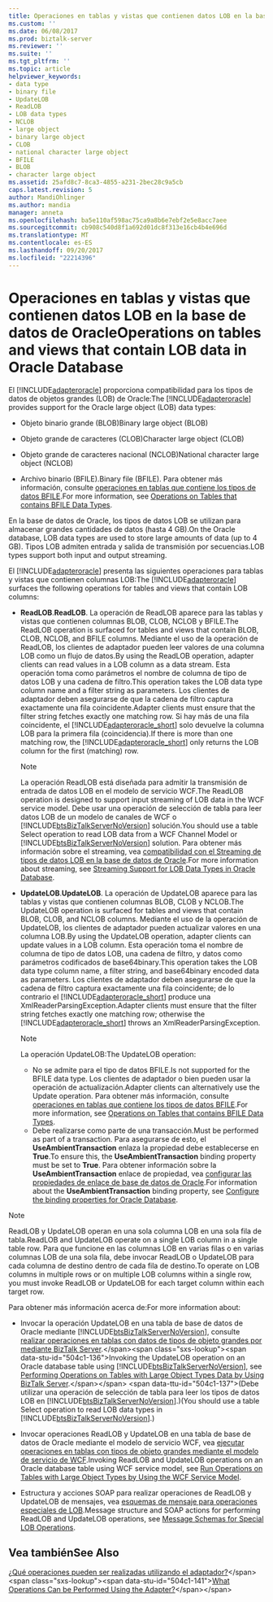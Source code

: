 ```yaml
---
title: Operaciones en tablas y vistas que contienen datos LOB en la base de datos de Oracle | Documentos de Microsoft
ms.custom: ''
ms.date: 06/08/2017
ms.prod: biztalk-server
ms.reviewer: ''
ms.suite: ''
ms.tgt_pltfrm: ''
ms.topic: article
helpviewer_keywords:
- data type
- binary file
- UpdateLOB
- ReadLOB
- LOB data types
- NCLOB
- large object
- binary large object
- CLOB
- national character large object
- BFILE
- BLOB
- character large object
ms.assetid: 25afd8c7-8ca3-4855-a231-2bec28c9a5cb
caps.latest.revision: 5
author: MandiOhlinger
ms.author: mandia
manager: anneta
ms.openlocfilehash: ba5e110af598ac75ca9a8b6e7ebf2e5e8acc7aee
ms.sourcegitcommit: cb908c540d8f1a692d01dc8f313e16cb4b4e696d
ms.translationtype: MT
ms.contentlocale: es-ES
ms.lasthandoff: 09/20/2017
ms.locfileid: "22214396"
---
```

# <a name="operations-on-tables-and-views-that-contain-lob-data-in-oracle-database"></a><span data-ttu-id="504c1-102">Operaciones en tablas y vistas que contienen datos LOB en la base de datos de Oracle</span><span class="sxs-lookup"><span data-stu-id="504c1-102">Operations on tables and views that contain LOB data in Oracle Database</span></span>
<span data-ttu-id="504c1-103">El [!INCLUDE[adapteroracle](../../includes/adapteroracle-md.md)] proporciona compatibilidad para los tipos de datos de objetos grandes (LOB) de Oracle:</span><span class="sxs-lookup"><span data-stu-id="504c1-103">The [!INCLUDE[adapteroracle](../../includes/adapteroracle-md.md)] provides support for the Oracle large object (LOB) data types:</span></span>  
  
-   <span data-ttu-id="504c1-104">Objeto binario grande (BLOB)</span><span class="sxs-lookup"><span data-stu-id="504c1-104">Binary large object (BLOB)</span></span>  
  
-   <span data-ttu-id="504c1-105">Objeto grande de caracteres (CLOB)</span><span class="sxs-lookup"><span data-stu-id="504c1-105">Character large object (CLOB)</span></span>  
  
-   <span data-ttu-id="504c1-106">Objeto grande de caracteres nacional (NCLOB)</span><span class="sxs-lookup"><span data-stu-id="504c1-106">National character large object (NCLOB)</span></span>  
  
-   <span data-ttu-id="504c1-107">Archivo binario (BFILE).</span><span class="sxs-lookup"><span data-stu-id="504c1-107">Binary file (BFILE).</span></span> <span data-ttu-id="504c1-108">Para obtener más información, consulte [operaciones en tablas que contiene los tipos de datos BFILE](../../adapters-and-accelerators/adapter-oracle-ebs/operations-on-tables-that-contain-bfile-data-types.md).</span><span class="sxs-lookup"><span data-stu-id="504c1-108">For more information, see [Operations on Tables that contains BFILE Data Types](../../adapters-and-accelerators/adapter-oracle-ebs/operations-on-tables-that-contain-bfile-data-types.md).</span></span>  
  
 <span data-ttu-id="504c1-109">En la base de datos de Oracle, los tipos de datos LOB se utilizan para almacenar grandes cantidades de datos (hasta 4 GB).</span><span class="sxs-lookup"><span data-stu-id="504c1-109">On the Oracle database, LOB data types are used to store large amounts of data (up to 4 GB).</span></span> <span data-ttu-id="504c1-110">Tipos LOB admiten entrada y salida de transmisión por secuencias.</span><span class="sxs-lookup"><span data-stu-id="504c1-110">LOB types support both input and output streaming.</span></span>  
  
 <span data-ttu-id="504c1-111">El [!INCLUDE[adapteroracle](../../includes/adapteroracle-md.md)] presenta las siguientes operaciones para tablas y vistas que contienen columnas LOB:</span><span class="sxs-lookup"><span data-stu-id="504c1-111">The [!INCLUDE[adapteroracle](../../includes/adapteroracle-md.md)] surfaces the following operations for tables and views that contain LOB columns:</span></span>  
  
-   <span data-ttu-id="504c1-112">**ReadLOB**.</span><span class="sxs-lookup"><span data-stu-id="504c1-112">**ReadLOB**.</span></span> <span data-ttu-id="504c1-113">La operación de ReadLOB aparece para las tablas y vistas que contienen columnas BLOB, CLOB, NCLOB y BFILE.</span><span class="sxs-lookup"><span data-stu-id="504c1-113">The ReadLOB operation is surfaced for tables and views that contain BLOB, CLOB, NCLOB, and BFILE columns.</span></span> <span data-ttu-id="504c1-114">Mediante el uso de la operación de ReadLOB, los clientes de adaptador pueden leer valores de una columna LOB como un flujo de datos.</span><span class="sxs-lookup"><span data-stu-id="504c1-114">By using the ReadLOB operation, adapter clients can read values in a LOB column as a data stream.</span></span> <span data-ttu-id="504c1-115">Esta operación toma como parámetros el nombre de columna de tipo de datos LOB y una cadena de filtro.</span><span class="sxs-lookup"><span data-stu-id="504c1-115">This operation takes the LOB data type column name and a filter string as parameters.</span></span> <span data-ttu-id="504c1-116">Los clientes de adaptador deben asegurarse de que la cadena de filtro captura exactamente una fila coincidente.</span><span class="sxs-lookup"><span data-stu-id="504c1-116">Adapter clients must ensure that the filter string fetches exactly one matching row.</span></span> <span data-ttu-id="504c1-117">Si hay más de una fila coincidente, el [!INCLUDE[adapteroracle_short](../../includes/adapteroracle-short-md.md)] solo devuelve la columna LOB para la primera fila (coincidencia).</span><span class="sxs-lookup"><span data-stu-id="504c1-117">If there is more than one matching row, the [!INCLUDE[adapteroracle_short](../../includes/adapteroracle-short-md.md)] only returns the LOB column for the first (matching) row.</span></span>  
  
    > [!NOTE]
    >  <span data-ttu-id="504c1-118">La operación ReadLOB está diseñada para admitir la transmisión de entrada de datos LOB en el modelo de servicio WCF.</span><span class="sxs-lookup"><span data-stu-id="504c1-118">The ReadLOB operation is designed to support input streaming of LOB data in the WCF service model.</span></span> <span data-ttu-id="504c1-119">Debe usar una operación de selección de tabla para leer datos LOB de un modelo de canales de WCF o [!INCLUDE[btsBizTalkServerNoVersion](../../includes/btsbiztalkservernoversion-md.md)] solución.</span><span class="sxs-lookup"><span data-stu-id="504c1-119">You should use a table Select operation to read LOB data from a WCF Channel Model or [!INCLUDE[btsBizTalkServerNoVersion](../../includes/btsbiztalkservernoversion-md.md)] solution.</span></span> <span data-ttu-id="504c1-120">Para obtener más información sobre el streaming, vea [compatibilidad con el Streaming de tipos de datos LOB en la base de datos de Oracle](../../adapters-and-accelerators/adapter-oracle-database/streaming-support-for-lob-data-types-in-oracle-database.md).</span><span class="sxs-lookup"><span data-stu-id="504c1-120">For more information about streaming, see [Streaming Support for LOB Data Types in Oracle Database](../../adapters-and-accelerators/adapter-oracle-database/streaming-support-for-lob-data-types-in-oracle-database.md).</span></span>  
  
-   <span data-ttu-id="504c1-121">**UpdateLOB**.</span><span class="sxs-lookup"><span data-stu-id="504c1-121">**UpdateLOB**.</span></span> <span data-ttu-id="504c1-122">La operación de UpdateLOB aparece para las tablas y vistas que contienen columnas BLOB, CLOB y NCLOB.</span><span class="sxs-lookup"><span data-stu-id="504c1-122">The UpdateLOB operation is surfaced for tables and views that contain BLOB, CLOB, and NCLOB columns.</span></span> <span data-ttu-id="504c1-123">Mediante el uso de la operación de UpdateLOB, los clientes de adaptador pueden actualizar valores en una columna LOB.</span><span class="sxs-lookup"><span data-stu-id="504c1-123">By using the UpdateLOB operation, adapter clients can update values in a LOB column.</span></span> <span data-ttu-id="504c1-124">Esta operación toma el nombre de columna de tipo de datos LOB, una cadena de filtro, y datos como parámetros codificados de base64binary.</span><span class="sxs-lookup"><span data-stu-id="504c1-124">This operation takes the LOB data type column name, a filter string, and base64binary encoded data as parameters.</span></span> <span data-ttu-id="504c1-125">Los clientes de adaptador deben asegurarse de que la cadena de filtro captura exactamente una fila coincidente; de lo contrario el [!INCLUDE[adapteroracle_short](../../includes/adapteroracle-short-md.md)] produce una XmlReaderParsingException.</span><span class="sxs-lookup"><span data-stu-id="504c1-125">Adapter clients must ensure that the filter string fetches exactly one matching row; otherwise the [!INCLUDE[adapteroracle_short](../../includes/adapteroracle-short-md.md)] throws an XmlReaderParsingException.</span></span>  
  
    > [!NOTE]
    >  <span data-ttu-id="504c1-126">La operación UpdateLOB:</span><span class="sxs-lookup"><span data-stu-id="504c1-126">The UpdateLOB operation:</span></span>  
    >   
    >  -   <span data-ttu-id="504c1-127">No se admite para el tipo de datos BFILE.</span><span class="sxs-lookup"><span data-stu-id="504c1-127">Is not supported for the BFILE data type.</span></span> <span data-ttu-id="504c1-128">Los clientes de adaptador o bien pueden usar la operación de actualización.</span><span class="sxs-lookup"><span data-stu-id="504c1-128">Adapter clients can alternatively use the Update operation.</span></span> <span data-ttu-id="504c1-129">Para obtener más información, consulte [operaciones en tablas que contiene los tipos de datos BFILE](../../adapters-and-accelerators/adapter-oracle-ebs/operations-on-tables-that-contain-bfile-data-types.md).</span><span class="sxs-lookup"><span data-stu-id="504c1-129">For more information, see [Operations on Tables that contains BFILE Data Types](../../adapters-and-accelerators/adapter-oracle-ebs/operations-on-tables-that-contain-bfile-data-types.md).</span></span>  
    > -   <span data-ttu-id="504c1-130">Debe realizarse como parte de una transacción.</span><span class="sxs-lookup"><span data-stu-id="504c1-130">Must be performed as part of a transaction.</span></span> <span data-ttu-id="504c1-131">Para asegurarse de esto, el **UseAmbientTransaction** enlaza la propiedad debe establecerse en **True**.</span><span class="sxs-lookup"><span data-stu-id="504c1-131">To ensure this, the **UseAmbientTransaction** binding property must be set to **True**.</span></span> <span data-ttu-id="504c1-132">Para obtener información sobre la **UseAmbientTransaction** enlace de propiedad, vea [configurar las propiedades de enlace de base de datos de Oracle](../../adapters-and-accelerators/adapter-oracle-database/configure-the-binding-properties-for-oracle-database.md).</span><span class="sxs-lookup"><span data-stu-id="504c1-132">For information about the **UseAmbientTransaction** binding property, see [Configure the binding properties for Oracle Database](../../adapters-and-accelerators/adapter-oracle-database/configure-the-binding-properties-for-oracle-database.md).</span></span>  
  
> [!NOTE]
>  <span data-ttu-id="504c1-133">ReadLOB y UpdateLOB operan en una sola columna LOB en una sola fila de tabla.</span><span class="sxs-lookup"><span data-stu-id="504c1-133">ReadLOB and UpdateLOB operate on a single LOB column in a single table row.</span></span> <span data-ttu-id="504c1-134">Para que funcione en las columnas LOB en varias filas o en varias columnas LOB de una sola fila, debe invocar ReadLOB o UpdateLOB para cada columna de destino dentro de cada fila de destino.</span><span class="sxs-lookup"><span data-stu-id="504c1-134">To operate on LOB columns in multiple rows or on multiple LOB columns within a single row, you must invoke ReadLOB or UpdateLOB for each target column within each target row.</span></span>  
  
 <span data-ttu-id="504c1-135">Para obtener más información acerca de:</span><span class="sxs-lookup"><span data-stu-id="504c1-135">For more information about:</span></span>  
  
-   <span data-ttu-id="504c1-136">Invocar la operación UpdateLOB en una tabla de base de datos de Oracle mediante [!INCLUDE[btsBizTalkServerNoVersion](../../includes/btsbiztalkservernoversion-md.md)], consulte [realizar operaciones en tablas con datos de tipos de objeto grandes por mediante BizTalk Server](https://msdn.microsoft.com/library/cc185405(v=bts.10).aspx).</span><span class="sxs-lookup"><span data-stu-id="504c1-136">Invoking the UpdateLOB operation on an Oracle database table using [!INCLUDE[btsBizTalkServerNoVersion](../../includes/btsbiztalkservernoversion-md.md)], see [Performing Operations on Tables with Large Object Types Data by Using BizTalk Server](https://msdn.microsoft.com/library/cc185405(v=bts.10).aspx).</span></span> <span data-ttu-id="504c1-137">(Debe utilizar una operación de selección de tabla para leer los tipos de datos LOB en [!INCLUDE[btsBizTalkServerNoVersion](../../includes/btsbiztalkservernoversion-md.md)].)</span><span class="sxs-lookup"><span data-stu-id="504c1-137">(You should use a table Select operation to read LOB data types in [!INCLUDE[btsBizTalkServerNoVersion](../../includes/btsbiztalkservernoversion-md.md)].)</span></span>  
  
-   <span data-ttu-id="504c1-138">Invocar operaciones ReadLOB y UpdateLOB en una tabla de base de datos de Oracle mediante el modelo de servicio WCF, vea [ejecutar operaciones en tablas con tipos de objeto grandes mediante el modelo de servicio de WCF](../../adapters-and-accelerators/adapter-sql/read-or-update-tables-and-views-with-large-data-types-in-sql-with-a-wcf-service.md).</span><span class="sxs-lookup"><span data-stu-id="504c1-138">Invoking ReadLOB and UpdateLOB operations on an Oracle database table using WCF service model, see [Run Operations on Tables with Large Object Types by Using the WCF Service Model](../../adapters-and-accelerators/adapter-sql/read-or-update-tables-and-views-with-large-data-types-in-sql-with-a-wcf-service.md).</span></span>  
  
-   <span data-ttu-id="504c1-139">Estructura y acciones SOAP para realizar operaciones de ReadLOB y UpdateLOB de mensajes, vea [esquemas de mensaje para operaciones especiales de LOB](../../adapters-and-accelerators/adapter-oracle-database/message-schemas-for-special-lob-operations2.md).</span><span class="sxs-lookup"><span data-stu-id="504c1-139">Message structure and SOAP actions for performing ReadLOB and UpdateLOB operations, see [Message Schemas for Special LOB Operations](../../adapters-and-accelerators/adapter-oracle-database/message-schemas-for-special-lob-operations2.md).</span></span>  
  
## <a name="see-also"></a><span data-ttu-id="504c1-140">Vea también</span><span class="sxs-lookup"><span data-stu-id="504c1-140">See Also</span></span>  
 <span data-ttu-id="504c1-141">[¿Qué operaciones pueden ser realizadas utilizando el adaptador?](https://msdn.microsoft.com/library/cc185259(v=bts.10).aspx)</span><span class="sxs-lookup"><span data-stu-id="504c1-141">[What Operations Can be Performed Using the Adapter?](https://msdn.microsoft.com/library/cc185259(v=bts.10).aspx)</span></span>